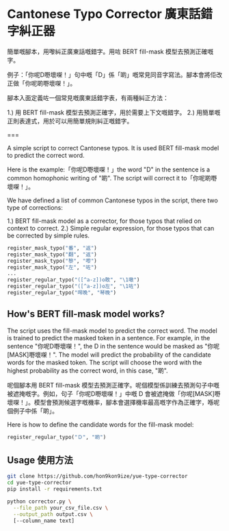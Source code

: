 # Cantonese Typo Corrector 廣東話錯字糾正器

簡單嘅腳本，用嚟糾正廣東話嘅錯字。用咗 BERT fill-mask 模型去預測正確嘅字。

例子：「你呢D嘢壞㗎！」句中嘅「D」係「啲」嘅常見同音字寫法。腳本會將佢改正做「你呢啲嘢壞㗎！」。

腳本入面定義咗一個常見嘅廣東話錯字表，有兩種糾正方法：

1.) 用 BERT fill-mask 模型去預測正確字，用於需要上下文嘅錯字。
2.) 用簡單嘅正則表達式，用於可以用簡單規則糾正嘅錯字。

===

A simple script to correct Cantonese typos. It is used BERT fill-mask model to predict the correct word.

Here is the example:「你呢D嘢壞㗎！」the word "D" in the sentence is a common homophonic writing of "啲". The script will correct it to「你呢啲嘢壞㗎！」。

We have defined a list of common Cantonese typos in the script, there two type of corrections:

1.) BERT fill-mask model as a corrector, for those typos that relied on context to correct.
2.) Simple regular expression, for those typos that can be corrected by simple rules.


```python
register_mask_typo("番", "返")
register_mask_typo("翻", "返")
register_mask_typo("黎", "嚟")
register_mask_typo("左", "咗")
...
register_regular_typo("([^a-z])o敢", "\1噉")
register_regular_typo("([^a-z])o左", "\1咗")
register_regular_typo("噖晚", "琴晚")
```

## How's BERT fill-mask model works?

The script uses the fill-mask model to predict the correct word. The model is trained to predict the masked token in a sentence. For example, in the sentence "你呢D嘢壞㗎！", the D in the sentence would be masked as "你呢[MASK]嘢壞㗎！". The model will predict the probability of the candidate words for the masked token. The script will choose the word with the highest probability as the correct word, in this case, "啲".

呢個腳本用 BERT fill-mask 模型去預測正確字。呢個模型係訓練去預測句子中嘅被遮掩嘅字。例如，句子「你呢D嘢壞㗎！」中嘅 D 會被遮掩做「你呢[MASK]嘢壞㗎！」。模型會預測候選字嘅機率，腳本會選擇機率最高嘅字作為正確字，喺呢個例子中係「啲」。

Here is how to define the candidate words for the fill-mask model:

```python
register_regular_typo("Ｄ", "啲")
```

## Usage 使用方法

```bash
git clone https://github.com/hon9kon9ize/yue-type-corrector
cd yue-type-corrector
pip install -r requirements.txt
```

```bash
python corrector.py \
  --file_path your_csv_file.csv \
  --output_path output.csv \
  [--column_name text]
```
